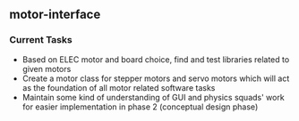 ## motor-interface

### Current Tasks

- Based on ELEC motor and board choice, find and test libraries related to given motors
- Create a motor class for stepper motors and servo motors which will act as the foundation of all motor related software tasks
- Maintain some kind of understanding of GUI and physics squads' work for easier implementation in phase 2 (conceptual design phase)